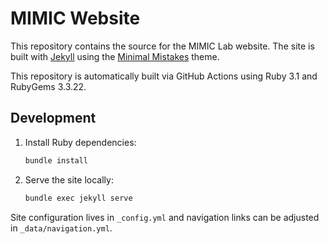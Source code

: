 # MIMIC Website

This repository contains the source for the MIMIC Lab website. The site is built with [Jekyll](https://jekyllrb.com/) using the [Minimal Mistakes](https://github.com/mmistakes/minimal-mistakes) theme.


This repository is automatically built via GitHub Actions using Ruby 3.1 and RubyGems 3.3.22.

## Development

1. Install Ruby dependencies:
   ```bash
   bundle install
   ```
2. Serve the site locally:
   ```bash
   bundle exec jekyll serve
   ```

Site configuration lives in `_config.yml` and navigation links can be adjusted in `_data/navigation.yml`.

